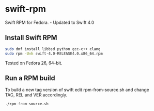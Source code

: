 # swift-rpm
Swift RPM for Fedora. - Updated to Swift 4.0

## Install Swift RPM
```bash
sudo dnf install libbsd python gcc-c++ clang
sudo rpm -Uvh swift-4.0-RELEASE4.0.x86_64.rpm
```
Tested on Fedora 26, 64-bit.

## Run a RPM build

To build a new tag version of swift edit rpm-from-source.sh and change TAG, REL and VER accordingly.
```bash
./rpm-from-source.sh
```
